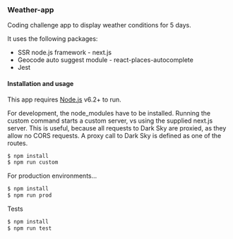 ### Weather-app


Coding challenge app to display weather conditions for 5 days.

It uses the following packages:
  - SSR node.js framework - next.js
  - Geocode auto suggest module - react-places-autocomplete
  - Jest

#### Installation and usage

This app requires [Node.js](https://nodejs.org/) v6.2+ to run.

For development, the node_modules have to be installed. Running the custom command starts a custom server, vs using the supplied next.js server. This is useful, because all requests to Dark Sky are proxied, as they allow no CORS requests. A proxy call to Dark Sky is defined as one of the routes.

```sh
$ npm install
$ npm run custom
```

For production environments...

```sh
$ npm install
$ npm run prod
```
Tests

```sh
$ npm install
$ npm run test
```
